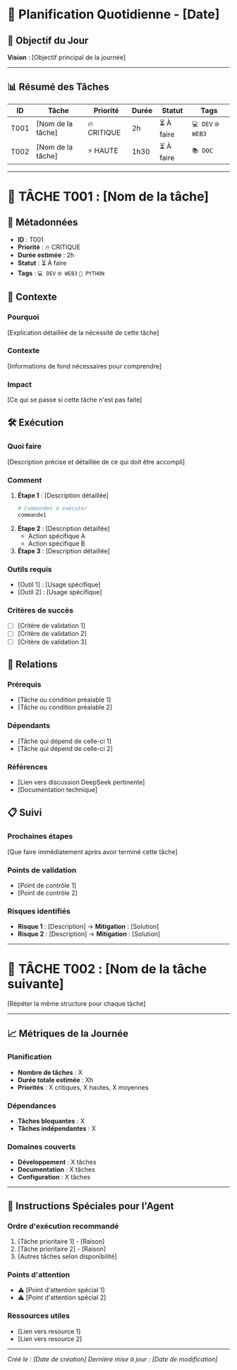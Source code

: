# 📅 Planification Quotidienne - [Date]

## 🎯 Objectif du Jour
**Vision** : [Objectif principal de la journée]

---

## 📊 Résumé des Tâches

| ID | Tâche | Priorité | Durée | Statut | Tags |
|---|---|---|---|---|---|
| T001 | [Nom de la tâche] | 🔥 CRITIQUE | 2h | ⏳ À faire | `💻 DEV` `🌐 WEB3` |
| T002 | [Nom de la tâche] | ⚡ HAUTE | 1h30 | ⏳ À faire | `📚 DOC` |

---

# 🎯 TÂCHE T001 : [Nom de la tâche]

## 🎯 Métadonnées
- **ID** : T001
- **Priorité** : 🔥 CRITIQUE
- **Durée estimée** : 2h
- **Statut** : ⏳ À faire
- **Tags** : `💻 DEV` `🌐 WEB3` `🐍 PYTHON`

## 📖 Contexte

### **Pourquoi** 
[Explication détaillée de la nécessité de cette tâche]

### **Contexte** 
[Informations de fond nécessaires pour comprendre]

### **Impact** 
[Ce qui se passe si cette tâche n'est pas faite]

## 🛠️ Exécution

### **Quoi faire**
[Description précise et détaillée de ce qui doit être accompli]

### **Comment**
1. **Étape 1** : [Description détaillée]
   ```bash
   # Commandes à exécuter
   commande1
   ```
2. **Étape 2** : [Description détaillée]
   - Action spécifique A
   - Action spécifique B
3. **Étape 3** : [Description détaillée]

### **Outils requis**
- [Outil 1] : [Usage spécifique]
- [Outil 2] : [Usage spécifique]

### **Critères de succès**
- [ ] [Critère de validation 1]
- [ ] [Critère de validation 2]
- [ ] [Critère de validation 3]

## 🔗 Relations

### **Prérequis**
- [Tâche ou condition préalable 1]
- [Tâche ou condition préalable 2]

### **Dépendants**
- [Tâche qui dépend de celle-ci 1]
- [Tâche qui dépend de celle-ci 2]

### **Références**
- [Lien vers discussion DeepSeek pertinente]
- [Documentation technique]

## 📋 Suivi

### **Prochaines étapes**
[Que faire immédiatement après avoir terminé cette tâche]

### **Points de validation**
- [Point de contrôle 1]
- [Point de contrôle 2]

### **Risques identifiés**
- **Risque 1** : [Description] → **Mitigation** : [Solution]
- **Risque 2** : [Description] → **Mitigation** : [Solution]

---

# 🎯 TÂCHE T002 : [Nom de la tâche suivante]

[Répéter la même structure pour chaque tâche]

---

## 📈 Métriques de la Journée

### **Planification**
- **Nombre de tâches** : X
- **Durée totale estimée** : Xh
- **Priorités** : X critiques, X hautes, X moyennes

### **Dépendances**
- **Tâches bloquantes** : X
- **Tâches indépendantes** : X

### **Domaines couverts**
- **Développement** : X tâches
- **Documentation** : X tâches
- **Configuration** : X tâches

---

## 🔄 Instructions Spéciales pour l'Agent

### **Ordre d'exécution recommandé**
1. [Tâche prioritaire 1] - [Raison]
2. [Tâche prioritaire 2] - [Raison]
3. [Autres tâches selon disponibilité]

### **Points d'attention**
- ⚠️ [Point d'attention spécial 1]
- ⚠️ [Point d'attention spécial 2]

### **Ressources utiles**
- [Lien vers resource 1]
- [Lien vers resource 2]

---

*Créé le : [Date de création]*
*Dernière mise à jour : [Date de modification]*
